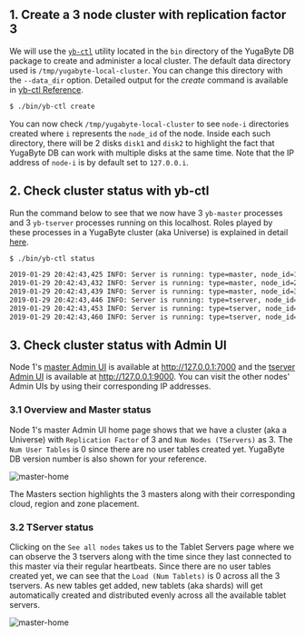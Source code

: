 ## 1. Create a 3 node cluster with replication factor 3 

We will use the [`yb-ctl`](../../admin/yb-ctl/) utility located in the `bin` directory of the YugaByte DB package to create and administer a local cluster. The default data directory used is `/tmp/yugabyte-local-cluster`. You can change this directory with the `--data_dir` option. Detailed output for the *create* command is available in [yb-ctl Reference](../../admin/yb-ctl/#create-cluster).

```sh
$ ./bin/yb-ctl create
```


You can now check `/tmp/yugabyte-local-cluster` to see `node-i` directories created where `i` represents the `node_id` of the node. Inside each such directory, there will be 2 disks `disk1` and `disk2` to highlight the fact that YugaByte DB can work with multiple disks at the same time. Note that the IP address of `node-i` is by default set to `127.0.0.i`.

## 2. Check cluster status with yb-ctl

Run the command below to see that we now have 3 `yb-master` processes and 3 `yb-tserver` processes running on this localhost. Roles played by these processes in a YugaByte cluster (aka Universe) is explained in detail [here](../../architecture/concepts/universe/).

```sh
$ ./bin/yb-ctl status
```

```sh
2019-01-29 20:42:43,425 INFO: Server is running: type=master, node_id=1, PID=13668, admin service=http://127.0.0.1:7000
2019-01-29 20:42:43,432 INFO: Server is running: type=master, node_id=2, PID=13671, admin service=http://127.0.0.2:7000
2019-01-29 20:42:43,439 INFO: Server is running: type=master, node_id=3, PID=13674, admin service=http://127.0.0.3:7000
2019-01-29 20:42:43,446 INFO: Server is running: type=tserver, node_id=1, PID=13677, admin service=http://127.0.0.1:9000, cql service=127.0.0.1:9042, redis service=127.0.0.1:6379
2019-01-29 20:42:43,453 INFO: Server is running: type=tserver, node_id=2, PID=13680, admin service=http://127.0.0.2:9000, cql service=127.0.0.2:9042, redis service=127.0.0.2:6379
2019-01-29 20:42:43,460 INFO: Server is running: type=tserver, node_id=3, PID=13687, admin service=http://127.0.0.3:9000, cql service=127.0.0.3:9042, redis service=127.0.0.3:6379
```

## 3. Check cluster status with Admin UI

Node 1's [master Admin UI](../../admin/yb-master/#admin-ui) is available at http://127.0.0.1:7000 and the [tserver Admin UI](../../admin/yb-tserver/#admin-ui) is available at http://127.0.0.1:9000. You can visit the other nodes' Admin UIs by using their corresponding IP addresses.

### 3.1 Overview and Master status

Node 1's master Admin UI home page shows that we have a cluster (aka a Universe) with `Replication Factor` of 3 and `Num Nodes (TServers)` as 3. The `Num User Tables` is 0 since there are no user tables created yet. YugaByte DB version number is also shown for your reference. 

![master-home](/images/admin/master-home-binary.png)

The Masters section highlights the 3 masters along with their corresponding cloud, region and zone placement. 

### 3.2 TServer status

Clicking on the `See all nodes` takes us to the Tablet Servers page where we can observe the 3 tservers along with the time since they last connected to this master via their regular heartbeats. Since there are no user tables created yet, we can see that the `Load (Num Tablets)` is 0 across all the 3 tservers. As new tables get added, new tablets (aka shards) will get automatically created and distributed evenly across all the available tablet servers.

![master-home](/images/admin/master-tservers-list-binary.png)
